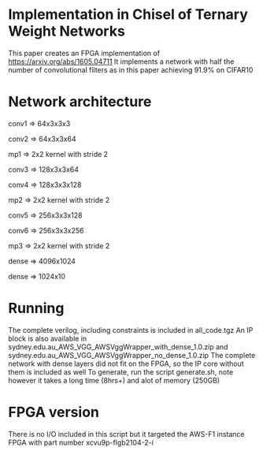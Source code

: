 # Implementation in Chisel of Ternary Weight Networks

This paper creates an FPGA implementation of https://arxiv.org/abs/1605.04711
It implements a network with half the number of convolutional filters as in this paper achieving 91.9% on CIFAR10

# Network architecture
conv1 => 64x3x3x3

conv2 => 64x3x3x64

mp1 => 2x2 kernel with stride 2

conv3 => 128x3x3x64

conv4 => 128x3x3x128

mp2 => 2x2 kernel with stride 2

conv5 => 256x3x3x128

conv6 => 256x3x3x256

mp3 => 2x2 kernel with stride 2

dense => 4096x1024

dense => 1024x10

# Running
The complete verilog, including constraints is included in all_code.tgz
An IP block is also available in sydney.edu.au_AWS_VGG_AWSVggWrapper_with_dense_1.0.zip and sydney.edu.au_AWS_VGG_AWSVggWrapper_no_dense_1.0.zip
The complete network with dense layers did not fit on the FPGA, so the IP core without them is included as well
To generate, run the script generate.sh, note however it takes a long time (8hrs+) and alot of memory (250GB)

# FPGA version
There is no I/O included in this script but it targeted the AWS-F1 instance FPGA with part number xcvu9p-flgb2104-2-i

